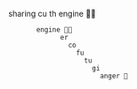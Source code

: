 sharing
       cu 
         th
           engine 🙇‍♂️

           engine 👱🏻
                 er 
                   co 
                     fu
                       tu
                         gi 
                           anger 🦜
